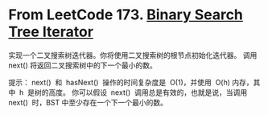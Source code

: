 # From LeetCode 173. [Binary Search Tree Iterator](https://leetcode-cn.com/problems/binary-search-tree-iterator/)

实现一个二叉搜索树迭代器。你将使用二叉搜索树的根节点初始化迭代器。
调用 next() 将返回二叉搜索树中的下一个最小的数。

提示：
next()  和  hasNext()  操作的时间复杂度是  O(1)，并使用  O(h) 内存，其中  h  是树的高度。
你可以假设  next()  调用总是有效的，也就是说，当调用 next()  时，BST 中至少存在一个下一个最小的数。
